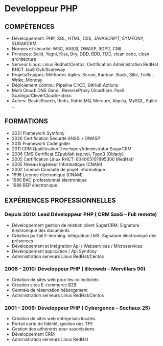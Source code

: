 # Developpeur PHP

## COMPÉTENCES

- Développement: PHP, SQL, HTML, CSS, JAVASCRIPT, SYMFONY, SUGARCRM
- Normes et sécurité: W3C, ANSSI, OWASP, RGPD, CNIL
- Principes: Solid, Yagni, Kiss, Dry, DDD, BDD, TDD, clean code, clean architecture
- Serveur Linux: Linux Redhat/Centos. Certification Administration RedHat RHCT. IaaS Ovh/Scaleway
- Projets/Équipes: Méthodes Agiles. Scrum, Kanban. Slack, Slite, Trello, Wrike, Monday 
- Déploiement continu: Pipeline CI/CD, GitHub Actions
- Multi Cloud: DNS Gandi. ReverseProxy Cloudflare. PaaS Scalingo/CleverCloud/Hidora.
- Autres: ElasticSearch, Redis, RabbitMQ, Mercure, Algolia, MySQL, Sqlite ...

## FORMATIONS

- 2021 Framework Symfony
- 2020 Certification Sécurité ANSSI / OWASP
- 2015 Framework CodeIgniter
- 2011 CRM Qualification Developer/Administrator SugarCRM
- 2006 CMS Certificat EZpublish (ez.no), Typo3 (Oblady)
- 2005 Certification Linux RHCT: 604005107895300 (RedHat)
- 2005 Niveau Ingénieur Informatique (CNAM)
- 2002 Licence Conduite de projet informatique
- 1996 Licence électronique (CNAM)
- 1990 BAC professionnel électronique
- 1988 BEP électronique

## EXPÉRIENCES PROFESSIONNELLES

### Depuis 2010: Lead Développeur PHP ( CRM SaaS – Full remote)
- Développement gestion de relation client SugarCRM. Signature électronique des documents
- Création portail E-learning. Intégration LMS. Signature électronique des présences
- Développement et Intégration Api / Webservices / Microservices
- Développement application / Api Symfony
- Administration serveurs Linux RedHat/Centos

### 2006 – 2010: Développeur PHP ( illicoweb – Morvillars 90)
- Création de sites web pour les collectivités.
- Création sites E-commerce B2B. 
- Centrale de réservation hébergement
- Administration serveurs Linux RedHat/Centos

### 2001 – 2006: Développeur PHP ( Cybergence – Sochaux 25)
- Création de sites web entreprises locales. 
- Portail carte de fidélité, gestion des TPE
- Gestion des adhérents pour associations
- Développement CRM 
- Administration serveurs Linux RedHat
